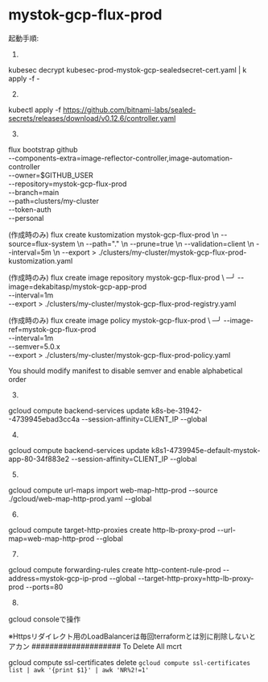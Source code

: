 # mystok-gcp-flux-prod
起動手順:

1.
kubesec decrypt kubesec-prod-mystok-gcp-sealedsecret-cert.yaml | k apply -f -

2.
kubectl apply -f https://github.com/bitnami-labs/sealed-secrets/releases/download/v0.12.6/controller.yaml

3.
flux bootstrap github \
  --components-extra=image-reflector-controller,image-automation-controller \
  --owner=$GITHUB_USER \
  --repository=mystok-gcp-flux-prod \
  --branch=main \
  --path=clusters/my-cluster \
  --token-auth \
  --personal

(作成時のみ)
flux create kustomization mystok-gcp-flux-prod \\n  --source=flux-system \\n  --path="." \\n  --prune=true \\n  --validation=client \\n  --interval=5m \\n  --export > ./clusters/my-cluster/mystok-gcp-flux-prod-kustomization.yaml

(作成時のみ)
flux create image repository mystok-gcp-flux-prod \                        ─╯
--image=dekabitasp/mystok-gcp-app-prod \
--interval=1m \
--export > ./clusters/my-cluster/mystok-gcp-flux-prod-registry.yaml

(作成時のみ)
flux create image policy mystok-gcp-flux-prod \                                                                                                             ─╯
--image-ref=mystok-gcp-flux-prod \
--interval=1m \
--semver=5.0.x \
--export > ./clusters/my-cluster/mystok-gcp-flux-prod-policy.yaml    

You should modify manifest to disable semver and enable alphabetical order

3.
gcloud compute backend-services update k8s-be-31942--4739945ebad3cc4a --session-affinity=CLIENT_IP --global

4.
gcloud compute backend-services update k8s1-4739945e-default-mystok-app-80-34f883e2 --session-affinity=CLIENT_IP --global

5.
gcloud compute url-maps import web-map-http-prod --source ./gcloud/web-map-http-prod.yaml --global

6.
 gcloud compute target-http-proxies create http-lb-proxy-prod --url-map=web-map-http-prod --global

7.
gcloud compute forwarding-rules create http-content-rule-prod --address=mystok-gcp-ip-prod --global --target-http-proxy=http-lb-proxy-prod --ports=80

8.
gcloud consoleで操作

※Httpsリダイレクト用のLoadBalancerは毎回terraformとは別に削除しないとアカン
####################
To Delete All mcrt

gcloud compute ssl-certificates delete `gcloud compute ssl-certificates list | awk '{print $1}' | awk 'NR%2!=1'`
